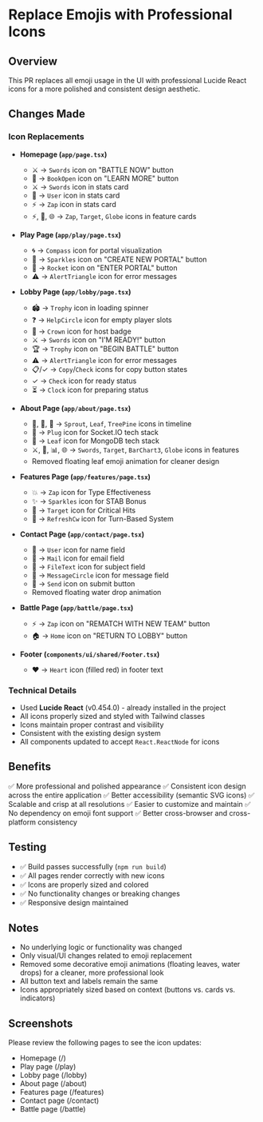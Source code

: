 # Replace Emojis with Professional Icons

## Overview
This PR replaces all emoji usage in the UI with professional Lucide React icons for a more polished and consistent design aesthetic.

## Changes Made

### Icon Replacements
- **Homepage (`app/page.tsx`)**
  - ⚔️ → `Swords` icon on "BATTLE NOW" button
  - 📖 → `BookOpen` icon on "LEARN MORE" button
  - ⚔️ → `Swords` icon in stats card
  - 👤 → `User` icon in stats card
  - ⚡ → `Zap` icon in stats card
  - ⚡, 🎯, 🌐 → `Zap`, `Target`, `Globe` icons in feature cards

- **Play Page (`app/play/page.tsx`)**
  - 🌀 → `Compass` icon for portal visualization
  - 🌟 → `Sparkles` icon on "CREATE NEW PORTAL" button
  - 🚀 → `Rocket` icon on "ENTER PORTAL" button
  - ⚠️ → `AlertTriangle` icon for error messages

- **Lobby Page (`app/lobby/page.tsx`)**
  - 🏟️ → `Trophy` icon in loading spinner
  - ❓ → `HelpCircle` icon for empty player slots
  - 👑 → `Crown` icon for host badge
  - ⚔️ → `Swords` icon on "I'M READY!" button
  - 🏆 → `Trophy` icon on "BEGIN BATTLE" button
  - ⚠️ → `AlertTriangle` icon for error messages
  - 📋/✓ → `Copy`/`Check` icons for copy button states
  - ✓ → `Check` icon for ready status
  - ⏳ → `Clock` icon for preparing status

- **About Page (`app/about/page.tsx`)**
  - 🌱, 🌿, 🌳 → `Sprout`, `Leaf`, `TreePine` icons in timeline
  - 🔌 → `Plug` icon for Socket.IO tech stack
  - 🍃 → `Leaf` icon for MongoDB tech stack
  - ⚔️, 🎯, 📊, 🌐 → `Swords`, `Target`, `BarChart3`, `Globe` icons in features
  - Removed floating leaf emoji animation for cleaner design

- **Features Page (`app/features/page.tsx`)**
  - 💥 → `Zap` icon for Type Effectiveness
  - ✨ → `Sparkles` icon for STAB Bonus
  - 🎯 → `Target` icon for Critical Hits
  - 🔄 → `RefreshCw` icon for Turn-Based System

- **Contact Page (`app/contact/page.tsx`)**
  - 👤 → `User` icon for name field
  - 📧 → `Mail` icon for email field
  - 📝 → `FileText` icon for subject field
  - 💬 → `MessageCircle` icon for message field
  - 💌 → `Send` icon on submit button
  - Removed floating water drop animation

- **Battle Page (`app/battle/page.tsx`)**
  - ⚡ → `Zap` icon on "REMATCH WITH NEW TEAM" button
  - 🏠 → `Home` icon on "RETURN TO LOBBY" button

- **Footer (`components/ui/shared/Footer.tsx`)**
  - ❤️ → `Heart` icon (filled red) in footer text

### Technical Details
- Used **Lucide React** (v0.454.0) - already installed in the project
- All icons properly sized and styled with Tailwind classes
- Icons maintain proper contrast and visibility
- Consistent with the existing design system
- All components updated to accept `React.ReactNode` for icons

## Benefits
✅ More professional and polished appearance
✅ Consistent icon design across the entire application
✅ Better accessibility (semantic SVG icons)
✅ Scalable and crisp at all resolutions
✅ Easier to customize and maintain
✅ No dependency on emoji font support
✅ Better cross-browser and cross-platform consistency

## Testing
- ✅ Build passes successfully (`npm run build`)
- ✅ All pages render correctly with new icons
- ✅ Icons are properly sized and colored
- ✅ No functionality changes or breaking changes
- ✅ Responsive design maintained

## Notes
- No underlying logic or functionality was changed
- Only visual/UI changes related to emoji replacement
- Removed some decorative emoji animations (floating leaves, water drops) for a cleaner, more professional look
- All button text and labels remain the same
- Icons appropriately sized based on context (buttons vs. cards vs. indicators)

## Screenshots
Please review the following pages to see the icon updates:
- Homepage (/)
- Play page (/play)
- Lobby page (/lobby)
- About page (/about)
- Features page (/features)
- Contact page (/contact)
- Battle page (/battle)
